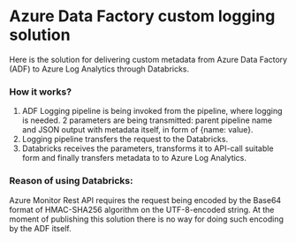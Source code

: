 # Azure Data Factory custom logging solution

Here is the solution for delivering custom metadata from Azure Data Factory (ADF) to Azure Log Analytics through Databricks.


### How it works?
1) ADF Logging pipeline is being invoked from the pipeline, where logging is needed. 2 parameters are being transmitted: parent pipeline name and JSON output with metadata itself, in form of {name: value}.
2) Logging pipeline transfers the request to the Databricks.
3) Databricks receives the parameters, transforms it to API-call suitable form and finally transfers metadata to to Azure Log Analytics.

### Reason of using Databricks:
Azure Monitor Rest API requires the request being encoded by the Base64 format of HMAC-SHA256 algorithm on the UTF-8-encoded string. At the moment of publishing this solution there is no way for doing such encoding by the ADF itself.
